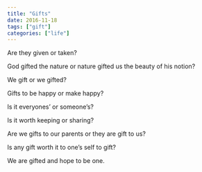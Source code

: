 ```yaml
---
title: "Gifts"
date: 2016-11-18
tags: ["gift"]
categories: ["life"]
---
```

Are they given or taken?

God gifted the nature or nature gifted us the beauty of his notion?

We gift or we gifted?

Gifts to be happy or make happy?

Is it everyones’ or someone’s?

Is it worth keeping or sharing? 

Are we gifts to our parents or they are gift to us? 

Is any gift worth it to one’s self to gift?

We are gifted and hope to be one.